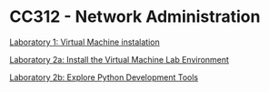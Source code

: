 # CC312 - Network Administration

[Laboratory 1: Virtual Machine instalation](https://github.com/AldoLunaBueno/Curso-CC312-2023_Network-Administration/tree/main/Lab1_VM-instalation)

[Laboratory 2a: Install the Virtual Machine Lab Environment](https://github.com/AldoLunaBueno/Curso-CC312-2023_Network-Administration/tree/main/Lab2a_Install-VM-lab-env)

[Laboratory 2b: Explore Python Development Tools](https://github.com/AldoLunaBueno/Curso-CC312-2023_Network-Administration/tree/main/Lab2b_Python_dev_tools)


